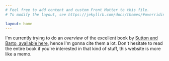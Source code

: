 ```yaml
---
# Feel free to add content and custom Front Matter to this file.
# To modify the layout, see https://jekyllrb.com/docs/themes/#overriding-theme-defaults

layout: home
---
```


I'm currently trying to do an *overview* of the excellent book by [Sutton and Barto, available here](http://www.incompleteideas.net/book/the-book-2nd.html), hence I'm gonna cite them a lot. Don't hesitate to read the entire book if you're interested in that kind of stuff, this website is more like a memo.